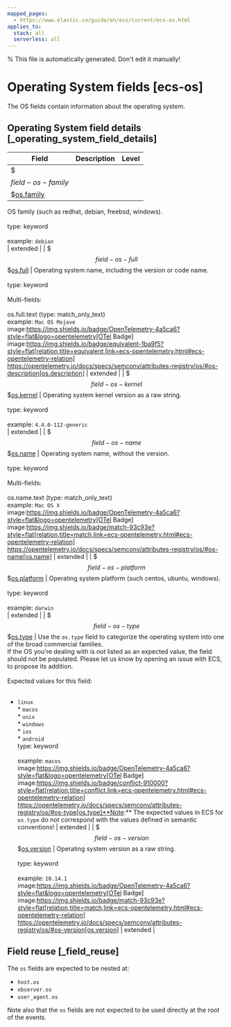 ```yaml
---
mapped_pages:
  - https://www.elastic.co/guide/en/ecs/current/ecs-os.html
applies_to:
  stack: all
  serverless: all
---
```

% This file is automatically generated. Don't edit it manually!

# Operating System fields [ecs-os]

The OS fields contain information about the operating system.

## Operating System field details [_operating_system_field_details]

| Field | Description | Level |
| --- | --- | --- |
| $$$field-os-family$$$[os.family](#field-os-family) |
OS family (such as redhat, debian, freebsd, windows).<br><br>type: keyword<br><br>
example: `debian`<br> | extended |
| $$$field-os-full$$$[os.full](#field-os-full) |
Operating system name, including the version or code name.<br><br>type: keyword<br><br>
Multi-fields:<br><br>
os.full.text (type: match_only_text)<br>
example: `Mac OS Mojave`<br>image:https://img.shields.io/badge/OpenTelemetry-4a5ca6?style=flat&logo=opentelemetry[OTel Badge] image:https://img.shields.io/badge/equivalent-1ba9f5?style=flat[relation,title=equivalent,link=ecs-opentelemetry.html#ecs-opentelemetry-relation] https://opentelemetry.io/docs/specs/semconv/attributes-registry/os/#os-description[os.description] | extended |
| $$$field-os-kernel$$$[os.kernel](#field-os-kernel) |
Operating system kernel version as a raw string.<br><br>type: keyword<br><br>
example: `4.4.0-112-generic`<br> | extended |
| $$$field-os-name$$$[os.name](#field-os-name) |
Operating system name, without the version.<br><br>type: keyword<br><br>
Multi-fields:<br><br>
os.name.text (type: match_only_text)<br>
example: `Mac OS X`<br>image:https://img.shields.io/badge/OpenTelemetry-4a5ca6?style=flat&logo=opentelemetry[OTel Badge] image:https://img.shields.io/badge/match-93c93e?style=flat[relation,title=match,link=ecs-opentelemetry.html#ecs-opentelemetry-relation] https://opentelemetry.io/docs/specs/semconv/attributes-registry/os/#os-name[os.name] | extended |
| $$$field-os-platform$$$[os.platform](#field-os-platform) |
Operating system platform (such centos, ubuntu, windows).<br><br>type: keyword<br><br>
example: `darwin`<br> | extended |
| $$$field-os-type$$$[os.type](#field-os-type) |
Use the `os.type` field to categorize the operating system into one of the broad commercial families.<br>If the OS you're dealing with is not listed as an expected value, the field should not be populated. Please let us know by opening an issue with ECS, to propose its addition.<br><br>Expected values for this field:<br><br>
* `linux`<br>* `macos`<br>* `unix`<br>* `windows`<br>* `ios`<br>* `android`<br>type: keyword<br><br>
example: `macos`<br>image:https://img.shields.io/badge/OpenTelemetry-4a5ca6?style=flat&logo=opentelemetry[OTel Badge] image:https://img.shields.io/badge/conflict-910000?style=flat[relation,title=conflict,link=ecs-opentelemetry.html#ecs-opentelemetry-relation] https://opentelemetry.io/docs/specs/semconv/attributes-registry/os/#os-type[os.type]**Note:** The expected values in ECS for `os.type` do not correspond with the values defined in semantic conventions! | extended |
| $$$field-os-version$$$[os.version](#field-os-version) |
Operating system version as a raw string.<br><br>type: keyword<br><br>
example: `10.14.1`<br>image:https://img.shields.io/badge/OpenTelemetry-4a5ca6?style=flat&logo=opentelemetry[OTel Badge] image:https://img.shields.io/badge/match-93c93e?style=flat[relation,title=match,link=ecs-opentelemetry.html#ecs-opentelemetry-relation] https://opentelemetry.io/docs/specs/semconv/attributes-registry/os/#os-version[os.version] | extended |

## Field reuse [_field_reuse]

The `os` fields are expected to be nested at:

* `host.os`
* `observer.os`
* `user_agent.os`

Note also that the `os` fields are not expected to be used directly at the root of the events.
